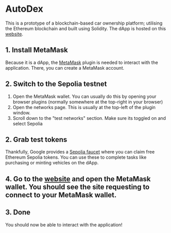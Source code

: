 # AutoDex

This is a prototype of a blockchain-based car ownership platform; utilising the Ethereum blockchain and built using Solidity.
The dApp is hosted on this [website](https://autodex.vercel.app/).

## 1. Install MetaMask

Because it is a dApp, the [MetaMask](https://metamask.io/en-GB/download) plugin is needed to interact with the application. There, you can create a MetaMask account.

## 2. Switch to the Sepolia testnet

1. Open the MetaMask wallet. You can usually do this by opening your browser plugins (normally somewhere at the top-right in your browser)
2. Open the networks page. This is usually at the top-left of the plugin window.
3. Scroll down to the "test networks" section. Make sure its toggled on and select Sepolia

## 2. Grab test tokens

Thankfully, Google provides a [Sepolia faucet](https://cloud.google.com/application/web3/faucet/ethereum/sepolia) where you can claim free Ethereum Sepolia tokens. You can use these to complete tasks like purchasing or minting vehicles on the dApp.

## 4. Go to the [website](https://autodex.vercel.app/) and open the MetaMask wallet. You should see the site requesting to connect to your MetaMask wallet.

## 3. Done

You should now be able to interact with the application!
